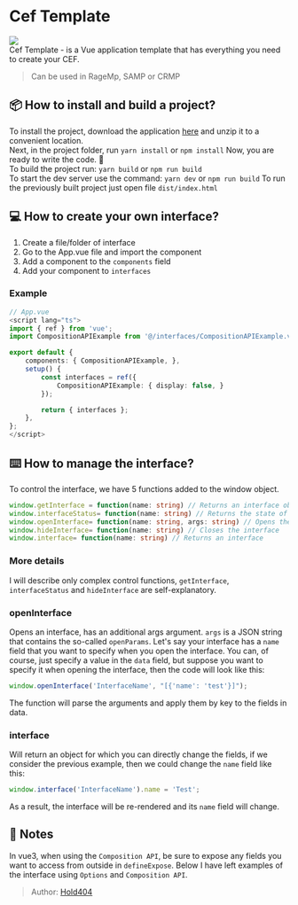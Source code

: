 # Cef Template

![](https://img.shields.io/github/v/release/Hold404/cef-template?label=Release)  
Cef Template - is a Vue application template that has everything you need to create your CEF.

> Can be used in RageMp, SAMP or CRMP

## 📦 How to install and build a project?

To install the project, download the application [here](https://github.com/Hold404/cef-template/releases/latest) and unzip it to a convenient location.  
Next, in the project folder, run `yarn install` or `npm install` Now, you are ready to write the code. 💪  
To build the project run: `yarn build` or `npm run build`  
To start the dev server use the command: `yarn dev` or `npm run build`
To run the previously built project just open file `dist/index.html`

## 💻 How to create your own interface?

1. Create a file/folder of interface
2. Go to the App.vue file and import the component
3. Add a component to the `components` field
4. Add your component to `interfaces`

### Example

```typescript
// App.vue
<script lang="ts">
import { ref } from 'vue';
import CompositionAPIExample from '@/interfaces/CompositionAPIExample.vue';

export default {
	components: { CompositionAPIExample, },
	setup() {
		const interfaces = ref({
			CompositionAPIExample: { display: false, }
		});

		return { interfaces };
	},
};
</script>
```

## ⌨️ How to manage the interface?

To control the interface, we have 5 functions added to the window object.

```typescript
window.getInterface = function(name: string) // Returns an interface object
window.interfaceStatus= function(name: string) // Returns the state of the interface (open/closed)
window.openInterface= function(name: string, args: string) // Opens the interface
window.hideInterface= function(name: string) // Closes the interface
window.interface= function(name: string) // Returns an interface
```

### More details

I will describe only complex control functions, `getInterface`, `interfaceStatus` and `hideInterface` are self-explanatory.

### openInterface

Opens an interface, has an additional args argument.
`args` is a JSON string that contains the so-called `openParams`.
Let's say your interface has a `name` field that you want to specify when you open the interface. You can, of course, just specify a value in the `data` field, but suppose you want to specify it when opening the interface, then the code will look like this:

```javascript
window.openInterface('InterfaceName', "[{'name': 'test'}]");
```

The function will parse the arguments and apply them by key to the fields in data.

### interface

Will return an object for which you can directly change the fields, if we consider the previous example, then we could change the `name` field like this:

```javascript
window.interface('InterfaceName').name = 'Test';
```

As a result, the interface will be re-rendered and its `name` field will change.

## 📑 Notes

In vue3, when using the `Composition API`, be sure to expose any fields you want to access from outside in `defineExpose`. Below I have left examples of the interface using `Options` and `Composition API`.

> Author: [Hold404](https://github.com/Hold404)
